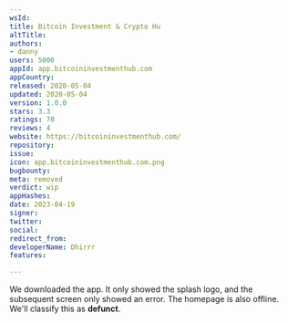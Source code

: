 ```yaml
---
wsId: 
title: Bitcoin Investment & Crypto Hu
altTitle: 
authors:
- danny
users: 5000
appId: app.bitcoininvestmenthub.com
appCountry: 
released: 2020-05-04
updated: 2020-05-04
version: 1.0.0
stars: 3.3
ratings: 70
reviews: 4
website: https://bitcoininvestmenthub.com/
repository: 
issue: 
icon: app.bitcoininvestmenthub.com.png
bugbounty: 
meta: removed
verdict: wip
appHashes: 
date: 2023-04-19
signer: 
twitter: 
social: 
redirect_from: 
developerName: Dhirrr
features: 

---
```


We downloaded the app. It only showed the splash logo, and the subsequent screen only showed an error. The homepage is also offline. We'll classify this as **defunct**.
